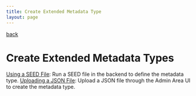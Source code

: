 ```yaml
---
title: Create Extended Metadata Type
layout: page
---
```


<a href="extended-metadata-type.md">back</a>


# Create Extended Metadata Types

[Using a SEED File](create-extended-metadata-type-with-seeds-file.md): Run a SEED file in the backend to define the metadata type.
[Uploading a JSON File](create-extended-metadata-type-with-json-file.md): Upload a JSON file through the Admin Area UI to create the metadata type.